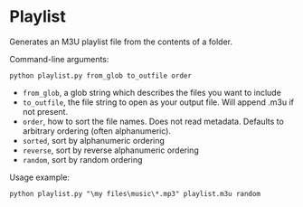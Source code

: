 Playlist
========

Generates an M3U playlist file from the contents of a folder.

Command-line arguments:

    python playlist.py from_glob to_outfile order

* `from_glob`, a glob string which describes the files you want to include
* `to_outfile`, the file string to open as your output file. Will append .m3u if not present.
* `order`, how to sort the file names. Does not read metadata. Defaults to arbitrary ordering (often alphanumeric).
 * `sorted`, sort by alphanumeric ordering
 * `reverse`, sort by reverse alphanumeric ordering
 * `random`, sort by random ordering

Usage example:

    python playlist.py "\my files\music\*.mp3" playlist.m3u random


